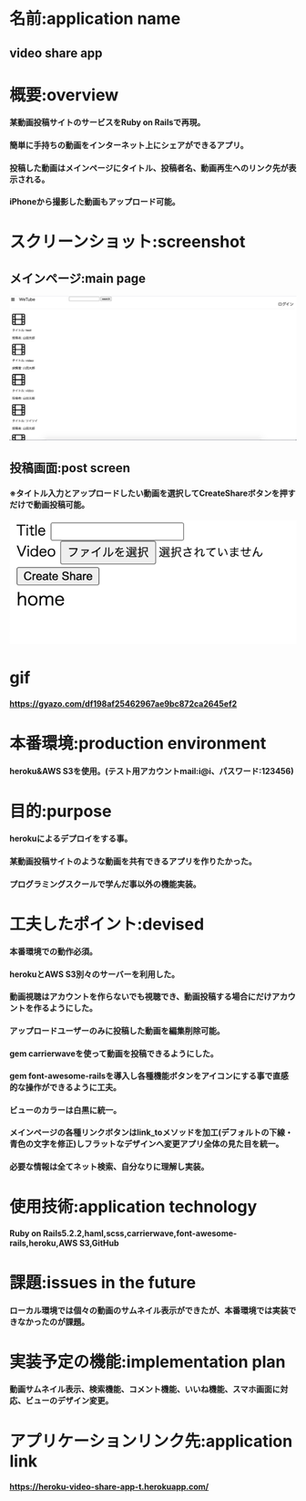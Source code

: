 # 名前:application name
## video share app

# 概要:overview
#### 某動画投稿サイトのサービスをRuby on Railsで再現。
#### 簡単に手持ちの動画をインターネット上にシェアができるアプリ。
#### 投稿した動画はメインページにタイトル、投稿者名、動画再生へのリンク先が表示される。
#### iPhoneから撮影した動画もアップロード可能。

# スクリーンショット:screenshot
## メインページ:main page
![メインページ](https://github.com/ta-ka-13/video_share_app/blob/master/%E3%82%B9%E3%82%AF%E3%83%AA%E3%83%BC%E3%83%B3%E3%82%B7%E3%83%A7%E3%83%83%E3%83%88%202020-07-20%2022.11.14.png)
## 投稿画面:post screen
#### ※タイトル入力とアップロードしたい動画を選択してCreateShareボタンを押すだけで動画投稿可能。
![投稿メニュー](https://github.com/ta-ka-13/video_share_app/blob/master/%E3%82%B9%E3%82%AF%E3%83%AA%E3%83%BC%E3%83%B3%E3%82%B7%E3%83%A7%E3%83%83%E3%83%88%202020-07-20%2023.08.57.png)

# gif
#### https://gyazo.com/df198af25462967ae9bc872ca2645ef2

# 本番環境:production environment
#### heroku&AWS S3を使用。(テスト用アカウントmail:i@i、パスワード:123456)

# 目的:purpose
#### herokuによるデプロイをする事。
#### 某動画投稿サイトのような動画を共有できるアプリを作りたかった。
#### プログラミングスクールで学んだ事以外の機能実装。

# 工夫したポイント:devised
#### 本番環境での動作必須。
#### herokuとAWS S3別々のサーバーを利用した。
#### 動画視聴はアカウントを作らないでも視聴でき、動画投稿する場合にだけアカウントを作るようにした。
#### アップロードユーザーのみに投稿した動画を編集削除可能。
#### gem carrierwaveを使って動画を投稿できるようにした。
#### gem font-awesome-railsを導入し各種機能ボタンをアイコンにする事で直感的な操作ができるように工夫。
#### ビューのカラーは白黒に統一。
#### メインページの各種リンクボタンはlink_toメソッドを加工(デフォルトの下線・青色の文字を修正)しフラットなデザインへ変更アプリ全体の見た目を統一。
#### 必要な情報は全てネット検索、自分なりに理解し実装。

# 使用技術:application technology
#### Ruby on Rails5.2.2,haml,scss,carrierwave,font-awesome-rails,heroku,AWS S3,GitHub

# 課題:issues in the future
#### ローカル環境では個々の動画のサムネイル表示ができたが、本番環境では実装できなかったのが課題。

# 実装予定の機能:implementation plan
#### 動画サムネイル表示、検索機能、コメント機能、いいね機能、スマホ画面に対応、ビューのデザイン変更。

# アプリケーションリンク先:application link
#### https://heroku-video-share-app-t.herokuapp.com/
